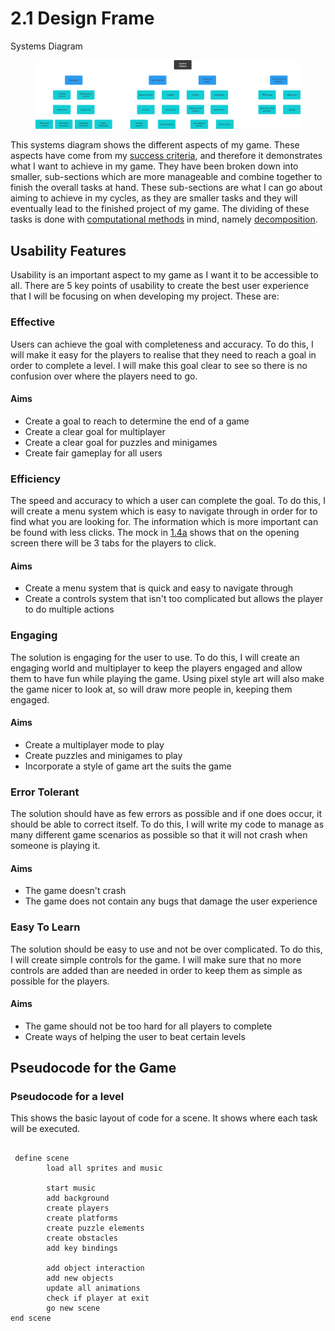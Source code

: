 # 2.1 Design Frame

Systems Diagram

<figure><img src="../.gitbook/assets/image (8) (1).png" alt=""><figcaption></figcaption></figure>

This systems diagram shows the different aspects of my game. These aspects have come from my [success criteria](../analysis/1.5-success-criteria.md), and therefore it demonstrates what I want to achieve in my game. They have been broken down into smaller, sub-sections which are more manageable and combine together to finish the overall tasks at hand. These sub-sections are what I can go about aiming to achieve in my cycles, as they are smaller tasks and they will eventually lead to the finished project of my game. The dividing of these tasks is done with [computational methods](../analysis/1.4b-computational-methods.md) in mind, namely [decomposition](../analysis/1.4b-computational-methods.md#thinking-procedurally-and-decomposition).

## Usability Features

Usability is an important aspect to my game as I want it to be accessible to all. There are 5 key points of usability to create the best user experience that I will be focusing on when developing my project. These are:

### Effective

Users can achieve the goal with completeness and accuracy. To do this, I will make it easy for the players to realise that they need to reach a goal in order to complete a level. I will make this goal clear to see so there is no confusion over where the players need to go.&#x20;

#### Aims

* Create a goal to reach to determine the end of a game
* Create a clear goal for multiplayer&#x20;
* Create a clear goal for puzzles and minigames
* Create fair gameplay for all users

### Efficiency

The speed and accuracy to which a user can complete the goal. To do this, I will create a menu system which is easy to navigate through in order for to find what you are looking for. The information which is more important can be found with less clicks. The mock in [1.4a](../analysis/1.4a-features-of-the-proposed-solution.md#user-interface) shows that on the opening screen there will be 3 tabs for the players to click.

#### Aims

* Create a menu system that is quick and easy to navigate through
* Create a controls system that isn't too complicated but allows the player to do multiple actions

### Engaging

The solution is engaging for the user to use. To do this, I will create an engaging world and multiplayer to keep the players engaged and allow them to have fun while playing the game. Using pixel style art will also make the game nicer to look at, so will draw more people in, keeping them engaged.

#### Aims

* Create a multiplayer mode to play
* Create puzzles and minigames to play
* Incorporate a style of game art the suits the game

### Error Tolerant

The solution should have as few errors as possible and if one does occur, it should be able to correct itself. To do this, I will write my code to manage as many different game scenarios as possible so that it will not crash when someone is playing it.

#### Aims

* The game doesn't crash
* The game does not contain any bugs that damage the user experience

### Easy To Learn

The solution should be easy to use and not be over complicated. To do this, I will create simple controls for the game. I will make sure that no more controls are added than are needed in order to keep them as simple as possible for the players.

#### Aims

* The game should not be too hard for all players to complete
* Create ways of helping the user to beat certain levels

## Pseudocode for the Game

### Pseudocode for a level

This shows the basic layout of code for a scene. It shows where each task will be executed.

```

 define scene
        load all sprites and music
    
        start music
        add background
        create players
        create platforms
        create puzzle elements
        create obstacles
        add key bindings
    
        add object interaction
        add new objects
        update all animations
        check if player at exit
        go new scene
end scene
```
